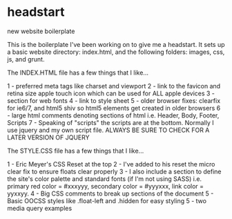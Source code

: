 headstart
=========

new website boilerplate

This is the boilerplate I've been working on to give me a headstart. It sets up a basic website directory: index.html, and the following folders: images, css, js, and grunt. 

The INDEX.HTML file has a few things that I like... 

1 - preferred meta tags like charset and viewport
2 - link to the favicon and retina size apple touch icon which can be used for ALL apple devices
3 - section for web fonts
4 - link to style sheet
5 - older browser fixes: clearfix for ie6/7, and html5 shiv so html5 elements get created in older browsers
6 - large html comments denoting sections of html i.e. Header, Body, Footer, Scripts
7 - Speaking of "scripts" the scripts are at the bottom. Normally I use jquery and my own script file. ALWAYS BE SURE TO CHECK FOR A LATER VERSION OF JQUERY

The STYLE.CSS file has a few things that I like...

1 - Eric Meyer's CSS Reset at the top
2 - I've added to his reset the micro clear fix to ensure floats clear properly
3 - I also include a section to define the site's color palette and standard fonts (if I'm not using SASS) i.e. primary red color = #xxxyyy, secondary color = #yyyxxx, link color = yyxxyy. 
4 - Big CSS comments to break up sections of the document
5 - Basic OOCSS styles like .float-left and .hidden for easy styling
5 - two media query examples 
